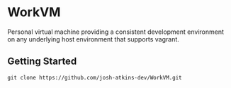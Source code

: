 # WorkVM
Personal virtual machine providing a consistent development environment on any underlying host environment that supports vagrant.
## Getting Started
```
git clone https://github.com/josh-atkins-dev/WorkVM.git
```